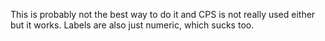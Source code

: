This is probably not the best way to do it and CPS is not really used either
but it works. Labels are also just numeric, which sucks too.
